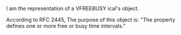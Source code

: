 I am the representation of a VFREEBUSY ical's object.

According to RFC 2445,
The purpose of this object is: "The property defines one or more free or busy time intervals."